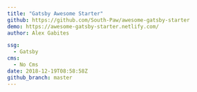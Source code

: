 ```yaml
---
title: "Gatsby Awesome Starter"
github: https://github.com/South-Paw/awesome-gatsby-starter
demo: https://awesome-gatsby-starter.netlify.com/
author: Alex Gabites

ssg:
  - Gatsby
cms:
  - No Cms
date: 2018-12-19T08:58:58Z
github_branch: master
---
```

